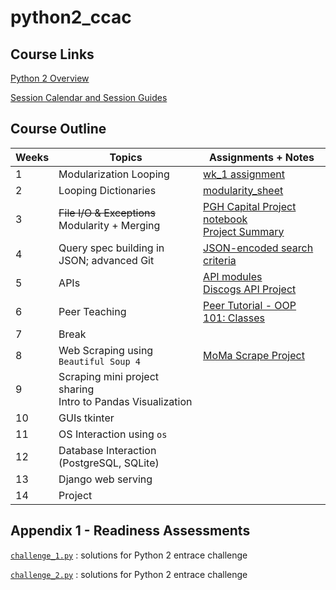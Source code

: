 # python2_ccac

## Course Links

[Python 2 Overview](https://technologyrediscovery.net/#python2)

[Session Calendar and Session Guides](https://technologyrediscovery.net/python/cit129_courseCalendar_sp20_fresh.html)

## Course Outline


| Weeks | Topics | Assignments + Notes|
| --- | --- | --- |
| 1 | Modularization Looping | [wk_1 assignment](https://github.com/tnakatani/python2_ccac/tree/master/wk_1) |
| 2 | Looping Dictionaries | [modularity_sheet](https://docs.google.com/spreadsheets/d/15bjvzMLQm0rJNOw1vRNpCY7XJTD2B6HvRHtv2xGqTRE/edit#gid=0) |
| 3 | <s>File I/O & Exceptions</s> <br> Modularity + Merging | [PGH Capital Project notebook](https://github.com/tnakatani/python2_ccac/tree/master/wk_3/notebook) <br> [Project Summary](https://github.com/tnakatani/python2_ccac/blob/master/wk_3/capital_projects_analysis.md) |
| 4 | Query spec building in JSON; advanced Git | [JSON-encoded search criteria](https://github.com/tnakatani/python2_ccac/tree/master/wk_4) |
| 5 | APIs | [API modules](https://technologyrediscovery.net/python/mod-api.html) <br> [Discogs API Project](https://github.com/tnakatani/python2_ccac/tree/wk_5/wk_5/api_project) |
| 6 | Peer Teaching | [Peer Tutorial - OOP 101: Classes](https://github.com/tnakatani/python2_ccac/tree/master/wk_6) |
| 7 | Break | |
| 8 | Web Scraping using ```Beautiful Soup 4``` | [MoMa Scrape Project](https://github.com/tnakatani/python2_ccac/blob/moma_scrape/wk_8/moma_scrape/moma_scrape.ipynb) |
| 9 | Scraping mini project sharing <br> Intro to Pandas Visualization | |
| 10 | GUIs tkinter | |
| 11 | OS Interaction using ```os``` | |
| 12 | Database Interaction (PostgreSQL, SQLite) | |
| 13 | Django web serving | |
| 14 | Project | |

## Appendix 1 - Readiness Assessments

[`challenge_1.py`](https://github.com/tnakatani/python2_ccac/blob/master/readiness_assessments/challenge_1.py) : solutions for Python 2 entrace challenge


[`challenge_2.py`](https://github.com/tnakatani/python2_ccac/blob/master/readiness_assessments/challenge_2.py) : solutions for Python 2 entrace challenge
